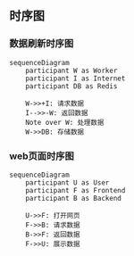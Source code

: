 
## 时序图

### 数据刷新时序图

```mermaid
sequenceDiagram
    participant W as Worker
    participant I as Internet
    participant DB as Redis

    W->>+I: 请求数据
    I-->>-W: 返回数据
    Note over W: 处理数据
    W->>DB: 存储数据
```

### web页面时序图

```mermaid
sequenceDiagram
    participant U as User
    participant F as Frontend
    participant B as Backend

    U->>F: 打开网页
    F->>B: 请求数据
    B->>F: 返回数据
    F->>U: 展示数据
```
